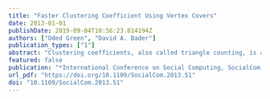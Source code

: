 ```yaml
---
title: "Faster Clustering Coefficient Using Vertex Covers"
date: 2013-01-01
publishDate: 2019-09-04T10:56:23.814194Z
authors: ["Oded Green", "David A. Bader"]
publication_types: ["1"]
abstract: "Clustering coefficients, also called triangle counting, is a widely-used graph analytic for measuring the closeness in which vertices cluster together. Intuitively, clustering coefficients can be thought of as the ratio of common friends versus all possible connections a person might have in a social network. The best known time complexity for computing clustering coefficients uses adjacency list intersection and is O(V · d max 2 ), where d max is the size of the largest adjacency list of all the vertices in the graph. In this work, we show a novel approach for computing the clustering coefficients in an undirected and unweighted graphs by exploiting the use of a vertex cover, V̂ ⊆ V. This new approach reduces the number of times that a triangle is counted by as many as 3 times per triangle. The complexity of the new algorithm is O(V̂ · ĥ max 2 + t VC ) where d̂ max is the size of the largest adjacency list in the vertex cover and t VC is the time needed for finding the vertex cover. Even for a simple vertex cover algorithm this can reduce the execution time 10-30% while counting the exact number of triangles (3-circuits). We extend the use of the vertex cover to support counting squares (4-circuits) and clustering coefficients for dynamic graphs."
featured: false
publication: "*International Conference on Social Computing, SocialCom, Washington, DC, USA, 8-14 September, 2013*"
url_pdf: "https://doi.org/10.1109/SocialCom.2013.51"
doi: "10.1109/SocialCom.2013.51"
---
```


